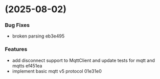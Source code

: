 #  (2025-08-02)


### Bug Fixes

* broken parsing eb3e495


### Features

* add disconnect support to MqttClient and update tests for mqtt and mqtts ef451ea
* implement basic mqtt v5 protocol 01e31e0



